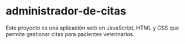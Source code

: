 # administrador-de-citas
Este proyecto es una aplicación web en JavaScript, HTML y CSS que permite gestionar citas para pacientes veterinarios.

